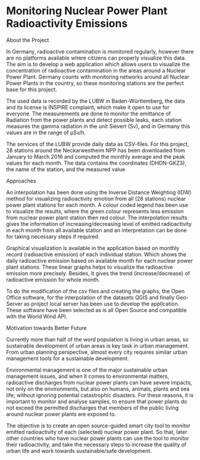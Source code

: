 # Monitoring Nuclear Power Plant Radioactivity Emissions

About the Project

In Germany, radioactive contamination is monitored regularly, however there are no platforms available where citizens can properly visualize this data. The aim is to develop a web application which allows users to visualize the concentration of radioactive contamination in the areas around a Nuclear Power Plant. Germany counts with monitoring networks around all Nuclear Power Plants in the country, so these monitoring stations are the perfect base for this project. 

The used data is recorded by the LUBW in Baden-Württemberg, the data and its license is INSPIRE complaint, which make it open to use for everyone. The measurements are done to monitor the emittance of Radiation from the power plants and detect possible leaks, each station measures the gamma radiation in the unit Sievert (Sv), and in Germany this values are in the range of µSv/h. 

The services of the LUBW provide daily data as CSV-files. For this project, 28 stations around the Neckarwestheim NPP has been downloaded from January to March 2016 and computed the monthly average and the peak values for each month. The data contains the coordinates (DHDN-GKZ3), the name of the station, and the measured value

Approaches 

An interpolation has been done using the Inverse Distance Weighting (IDW) method for visualizing radioactivity emotion from all (28 stations) nuclear power plant stations for each month. A colour coded legend has been use to visualize the results, where the green colour represents less emission from nuclear power plant station then red colour. The interpolation results gives the information of increasing/decreasing level of emitted radioactivity in each month from all available station and an interpretation can be done for taking necessary steps if required. 

Graphical visualization is available in the application based on monthly record (radioactive emission) of each individual station. Which shows the daily radioactive emission based on available month for each nuclear power plant stations. These linear graphs helps to visualize the radioactive emission more precisely. Besides, It gives the trend (increase/decrease) of radioactive emission for whole month.

To do the modification of the csv files and creating the graphs, the Open Office software, for the interpolation of the datasets QGIS and finally Geo-Server as project local server has been use to develop the application. These software have been selected as is all Open Source and compatible with the World Wind API. 

Motivation towards Better Future

Currently more than half of the word population is living in urban areas, so sustainable development of urban areas is key task in urban management. From urban planning perspective, almost every city requires similar urban management tools for a sustainable development. 

Environmental management is one of the major sustainable urban management issues, and when it comes to environmental matters, radioactive discharges from nuclear power plants can have severe impacts, not only on the environments, but also on humans, animals, plants and sea life; without ignoring potential catastrophic disasters. For these reasons, it is important to monitor and analyse samples, to ensure that power plants do not exceed the permitted discharges that members of the public living around nuclear power plants are exposed to.

The objective is to create an open source-guided smart city tool to monitor emitted radioactivity of each (selected) nuclear power plant. So that, later other countries who have nuclear power plants can use the tool to monitor their radioactivity, and take the necessary steps to increase the quality of urban life and work towards sustainable/safe development.  

